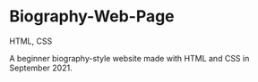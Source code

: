 # Biography-Web-Page
HTML, CSS

A beginner biography-style website made with HTML and CSS in September 2021.
